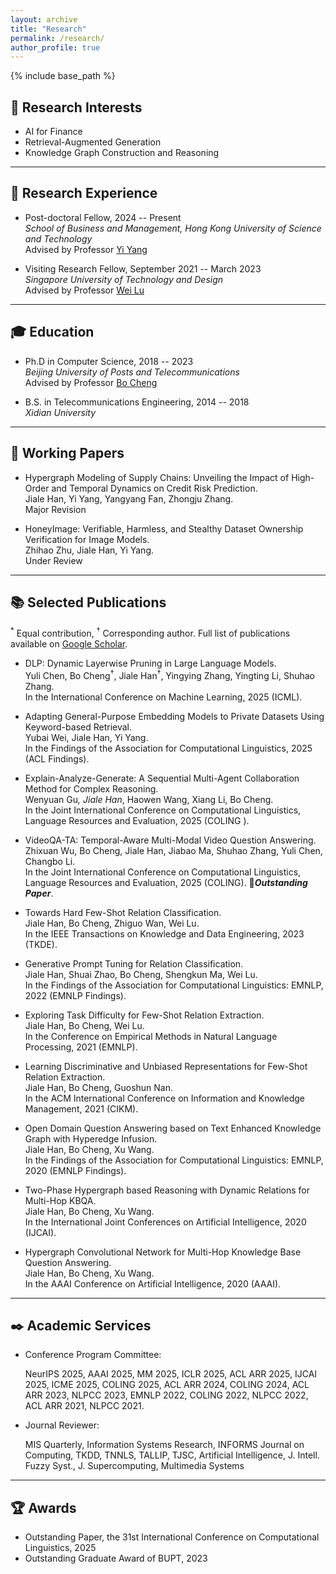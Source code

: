 ```yaml
---
layout: archive
title: "Research"
permalink: /research/
author_profile: true
---
```


{% include base_path %}

## 🌟 Research Interests
* AI for Finance
* Retrieval-Augmented Generation
* Knowledge Graph Construction and Reasoning

---

## 🔬 Research Experience

- Post-doctoral Fellow, 2024 -- Present   
  *School of Business and Management, Hong Kong University of Science and Technology*   
  Advised by Professor [Yi Yang](https://yya518.github.io/)
  

- Visiting Research Fellow, September 2021 -- March 2023  
  *Singapore University of Technology and Design*  
  Advised by Professor [Wei Lu](https://www.sutd.edu.sg/profile/lu-wei)

---
 
## 🎓 Education
- Ph.D in Computer Science, 2018 -- 2023  
  *Beijing University of Posts and Telecommunications*   
  Advised by Professor [Bo Cheng](https://teacher.bupt.edu.cn/chengbo/en/)
  

- B.S. in Telecommunications Engineering, 2014 -- 2018  
  *Xidian University*

---

## 📝 Working Papers

+ Hypergraph Modeling of Supply Chains: Unveiling the Impact of High-Order and Temporal Dynamics on Credit Risk Prediction.    
Jiale Han, Yi Yang, Yangyang Fan, Zhongju Zhang.   
Major Revision
  

+ HoneyImage: Verifiable, Harmless, and Stealthy Dataset Ownership Verification for Image Models.    
Zhihao Zhu, Jiale Han, Yi Yang.  
Under Review
  
---


## 📚 Selected Publications
<sup>*</sup> Equal contribution, <sup>†</sup> Corresponding author.
Full list of publications available on [Google Scholar](https://scholar.google.com/citations?hl=en&user=itFycmoAAAAJ).


+ DLP: Dynamic Layerwise Pruning in Large Language Models.    
Yuli Chen, Bo Cheng<sup>†</sup>, Jiale Han<sup>†</sup>, Yingying Zhang, Yingting Li, Shuhao Zhang.  
In the International Conference on Machine Learning, 2025 (ICML).
  

+ Adapting General-Purpose Embedding Models to Private Datasets Using Keyword-based Retrieval.    
Yubai Wei, Jiale Han, Yi Yang.   
In the Findings of the Association for Computational Linguistics, 2025 (ACL Findings).


+ Explain-Analyze-Generate: A Sequential Multi-Agent Collaboration Method for Complex Reasoning.  
Wenyuan Gu<sup>*</sup>, Jiale Han<sup>*</sup>, Haowen Wang, Xiang Li, Bo Cheng.  
In the Joint International Conference on Computational Linguistics, Language Resources and Evaluation, 2025 (COLING ).


+ VideoQA-TA: Temporal-Aware Multi-Modal Video Question Answering.  
Zhixuan Wu, Bo Cheng, Jiale Han, Jiabao Ma, Shuhao Zhang, Yuli Chen, Changbo Li.  
In the Joint International Conference on Computational Linguistics, Language Resources and Evaluation, 2025 (COLING). 🏅***Outstanding Paper***.
  

+ Towards Hard Few-Shot Relation Classification.  
Jiale Han, Bo Cheng, Zhiguo Wan, Wei Lu.  
In the IEEE Transactions on Knowledge and Data Engineering, 2023 (TKDE).
  

+ Generative Prompt Tuning for Relation Classification.  
Jiale Han, Shuai Zhao, Bo Cheng, Shengkun Ma, Wei Lu.  
In the Findings of the Association for Computational Linguistics: EMNLP, 2022 (EMNLP Findings).  
  

+ Exploring Task Difficulty for Few-Shot Relation Extraction.  
Jiale Han, Bo Cheng, Wei Lu.  
In the Conference on Empirical Methods in Natural Language Processing, 2021 (EMNLP).
  

+ Learning Discriminative and Unbiased Representations for Few-Shot Relation Extraction.  
Jiale Han, Bo Cheng, Guoshun Nan.  
In the ACM International Conference on Information and Knowledge Management, 2021 (CIKM).
  

+ Open Domain Question Answering based on Text Enhanced Knowledge Graph with Hyperedge Infusion.  
Jiale Han, Bo Cheng, Xu Wang.  
In the Findings of the Association for Computational Linguistics: EMNLP, 2020 (EMNLP Findings).
  

+ Two-Phase Hypergraph based Reasoning with Dynamic Relations for Multi-Hop KBQA.  
Jiale Han, Bo Cheng, Xu Wang.  
In the International Joint Conferences on Artificial Intelligence, 2020 (IJCAI).
  

+ Hypergraph Convolutional Network for Multi-Hop Knowledge Base Question Answering.  
Jiale Han, Bo Cheng, Xu Wang.  
In the AAAI Conference on Artificial Intelligence, 2020 (AAAI).

---


## ✒️ Academic Services
* Conference Program Committee:
  
  NeurIPS 2025, AAAI 2025, MM 2025, ICLR 2025, ACL ARR 2025, IJCAI 2025, ICME 2025, COLING 2025, ACL ARR 2024, COLING 2024, ACL ARR 2023, NLPCC 2023, EMNLP 2022, COLING 2022, NLPCC 2022, ACL ARR 2021, NLPCC 2021.


* Journal Reviewer:
  
  MIS Quarterly, Information Systems Research, INFORMS Journal on Computing, 
  TKDD, TNNLS, TALLIP, TJSC, Artificial Intelligence, J. Intell. Fuzzy Syst., J. Supercomputing, Multimedia Systems
  
---


## 🏆 Awards
* Outstanding Paper, the 31st International Conference on Computational Linguistics, 2025
* Outstanding Graduate Award of BUPT, 2023